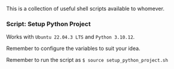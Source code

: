 This is a collection of useful shell scripts available to whomever.

### Script: Setup Python Project

Works with `Ubuntu 22.04.3 LTS` and `Python 3.10.12`.

Remember to configure the variables to suit your idea.

Remember to run the script as `$ source setup_python_project.sh`

